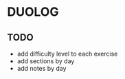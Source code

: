 # DUOLOG

## TODO

- add difficulty level to each exercise
- add sections by day
- add notes by day
